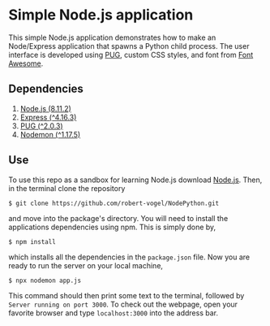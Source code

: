 
Simple Node.js application
============================

This simple Node.js application demonstrates how to make an Node/Express application that spawns a Python child process.  The user interface is developed using [PUG](https://pugjs.org/api/getting-started.html), custom CSS styles, and font from [Font Awesome](https://fontawesome.com/).

Dependencies
------------
1. [Node.js (8.11.2)](https://nodejs.org/en/)
2. [Express (^4.16.3)](https://expressjs.com/)
3. [PUG (^2.0.3)](https://pugjs.org/api/getting-started.html)
4. [Nodemon (^1.17.5)](https://www.npmjs.com/package/nodemon)


Use
---------
To use this repo as a sandbox for learning Node.js download [Node.js](https://nodejs.org/en/).  Then, in the terminal clone the repository

```
$ git clone https://github.com/robert-vogel/NodePython.git
```

and move into the package's directory.  You will need to install the applications dependencies using npm.  This is simply done by,

```
$ npm install
```

which installs all the dependencies in the `package.json` file.  Now you are ready to run the server on your local machine,

```
$ npx nodemon app.js
```

This command should then print some text to the terminal, followed by `Server running on port 3000`.  To check out the webpage, open your favorite browser and type `localhost:3000` into the address bar.

